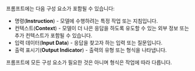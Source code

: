  
프롬프트에는 다음 구성 요소가 포함될 수 있습니다:

- 명령(**Instruction**) - 모델에 수행하려는 특정 작업 또는 지침입니다.  
- 컨텍스트(**Context**) - 모델이 더 나은 응답을 하도록 유도할 수 있는 외부 정보 또는 추가 컨텍스트가 포함될 수 있습니다.  
- 입력 데이터(**Input Data**) - 응답을 찾고자 하는 입력 또는 질문입니다.  
- 출력 표시기(**Output Indicator**) - 출력의 유형 또는 형식을 나타냅니다.

프롬프트에 모든 구성 요소가 필요한 것은 아니며 형식은 작업에 따라 다릅니다.

